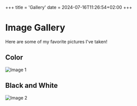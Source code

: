 +++
title = 'Gallery'
date = 2024-07-16T11:26:54+02:00
+++

# Image Gallery

Here are some of my favorite pictures I've taken!

## Color
![Image 1](HONDA.jpg)
## Black and White
![Image 2](LivingTree.jpg)
